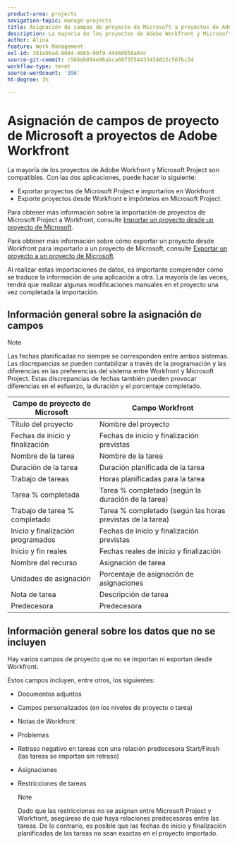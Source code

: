 ```yaml
---
product-area: projects
navigation-topic: manage-projects
title: Asignación de campos de proyecto de Microsoft a proyectos de Adobe Workfront
description: La mayoría de los proyectos de Adobe Workfront y Microsoft Project son compatibles. Este artículo describe cómo los campos de proyecto más comunes de las dos aplicaciones se asignan entre sí.
author: Alina
feature: Work Management
exl-id: 381eb6ad-8084-406b-90f9-44460b58a04c
source-git-commit: c566eb094e96abca6073554433434822c567bc34
workflow-type: tm+mt
source-wordcount: '396'
ht-degree: 3%

---
```


# Asignación de campos de proyecto de Microsoft a proyectos de Adobe Workfront

La mayoría de los proyectos de Adobe Workfront y Microsoft Project son compatibles. Con las dos aplicaciones, puede hacer lo siguiente:

* Exportar proyectos de Microsoft Project e importarlos en Workfront
* Exporte proyectos desde Workfront e impórtelos en Microsoft Project. 

Para obtener más información sobre la importación de proyectos de Microsoft Project a Workfront, consulte [Importar un proyecto desde un proyecto de Microsoft](../../../manage-work/projects/create-projects/import-project-from-ms-project.md).

Para obtener más información sobre cómo exportar un proyecto desde Workfront para importarlo a un proyecto de Microsoft, consulte [Exportar un proyecto a un proyecto de Microsoft](../../../manage-work/projects/manage-projects/export-project-to-ms-project.md).

Al realizar estas importaciones de datos, es importante comprender cómo se traduce la información de una aplicación a otra. La mayoría de las veces, tendrá que realizar algunas modificaciones manuales en el proyecto una vez completada la importación. 

## Información general sobre la asignación de campos

>[!NOTE]
>
>Las fechas planificadas no siempre se corresponden entre ambos sistemas. Las discrepancias se pueden contabilizar a través de la programación y las diferencias en las preferencias del sistema entre Workfront y Microsoft Project. Estas discrepancias de fechas también pueden provocar diferencias en el esfuerzo, la duración y el porcentaje completado.

| **Campo de proyecto de Microsoft** | **Campo Workfront** |
|---|---|
| Título del proyecto | Nombre del proyecto |
| Fechas de inicio y finalización | Fechas de inicio y finalización previstas |
| Nombre de la tarea | Nombre de la tarea |
| Duración de la tarea | Duración planificada de la tarea |
| Trabajo de tareas | Horas planificadas para la tarea |
| Tarea % completada | Tarea % completado (según la duración de la tarea) |
| Trabajo de tarea % completado | Tarea % completado (según las horas previstas de la tarea) |
| Inicio y finalización programados | Fechas de inicio y finalización previstas |
| Inicio y fin reales | Fechas reales de inicio y finalización |
| Nombre del recurso | Asignación de tarea |
| Unidades de asignación | Porcentaje de asignación de asignaciones |
| Nota de tarea | Descripción de tarea |
| Predecesora | Predecesora |

## Información general sobre los datos que no se incluyen

Hay varios campos de proyecto que no se importan ni exportan desde Workfront.

Estos campos incluyen, entre otros, los siguientes:

* Documentos adjuntos
* Campos personalizados (en los niveles de proyecto o tarea)
* Notas de Workfront
* Problemas
* Retraso negativo en tareas con una relación predecesora Start/Finish (las tareas se importan sin retraso)
* Asignaciones
* Restricciones de tareas

   >[!NOTE]
   Dado que las restricciones no se asignan entre Microsoft Project y Workfront, asegúrese de que haya relaciones predecesoras entre las tareas. De lo contrario, es posible que las fechas de inicio y finalización planificadas de las tareas no sean exactas en el proyecto importado. 
